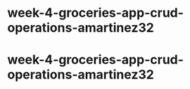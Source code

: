 # week-4-groceries-app-crud-operations-amartinez32
# week-4-groceries-app-crud-operations-amartinez32
